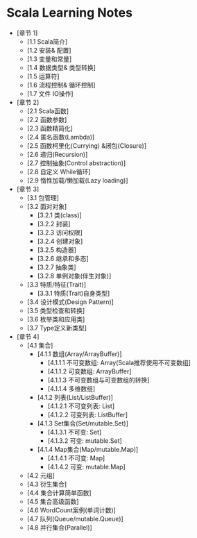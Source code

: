 # Scala Learning Notes

* [章节 1]
    * [1.1 Scala简介]
    * [1.2 安装& 配置]
    * [1.3 变量和常量]
    * [1.4 数据类型& 类型转换]
    * [1.5 运算符]
    * [1.6 流程控制& 循环控制]
    * [1.7 文件 IO操作]
* [章节 2]
    * [2.1 Scala函数]
    * [2.2 函数参数]
    * [2.3 函数精简化]
    * [2.4 匿名函数(Lambda)]
    * [2.5 函数柯里化(Currying) &闭包(Closure)]
    * [2.6 递归(Recursion)]
    * [2.7 控制抽象(Control abstraction)]
    * [2.8 自定义 While循环]
    * [2.9 惰性加载/懒加载(Lazy loading)]
* [章节 3]
    * [3.1 包管理]
    * [3.2 面对对象]
        * [3.2.1 类(class)]
        * [3.2.2 封装]
        * [3.2.3 访问权限]
        * [3.2.4 创建对象]
        * [3.2.5 构造器]
        * [3.2.6 继承和多态]
        * [3.2.7 抽象类]
        * [3.2.8 单例对象(伴生对象)]
    * [3.3 特质/特征(Trait)]
        * [3.3.1 特质(Trait)自身类型]
    * [3.4 设计模式(Design Pattern)]
    * [3.5 类型检查和转换]
    * [3.6 枚举类和应用类]
    * [3.7 Type定义新类型]
* [章节 4]
    * [4.1 集合]
        * [4.1.1 数组(Array/ArrayBuffer)]
            * [4.1.1.1 不可变数组: Array(Scala推荐使用不可变数组]
            * [4.1.1.2 可变数组: ArrayBuffer]
            * [4.1.1.3 不可变数组与可变数组的转换]
            * [4.1.1.4 多维数组]
        * [4.1.2 列表(List/ListBuffer)]
            * [4.1.2.1 不可变列表: List]
            * [4.1.2.2 可变列表: ListBuffer]
        * [4.1.3 Set集合(Set/mutable.Set)]
            * [4.1.3.1 不可变: Set]
            * [4.1.3.2 可变: mutable.Set]
        * [4.1.4 Map集合(Map/mutable.Map)]
            * [4.1.4.1 不可变: Map]
            * [4.1.4.2 可变: mutable.Map]
    * [4.2 元组]
    * [4.3 衍生集合]
    * [4.4 集合计算简单函数]
    * [4.5 集合高级函数]
    * [4.6 WordCount案例(单词计数)]
    * [4.7 队列(Queue/mutable.Queue)]
    * [4.8 并行集合(Parallel)]